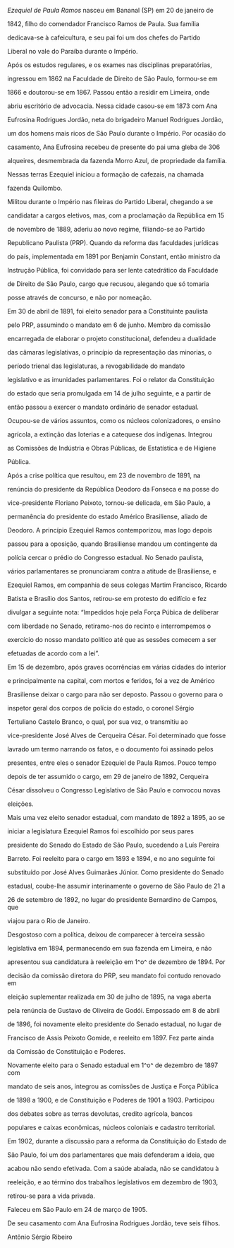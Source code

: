 

*Ezequiel de Paula Ramos* nasceu em Bananal (SP) em 20 de janeiro de

1842, filho do comendador Francisco Ramos de Paula. Sua família

dedicava-se à cafeicultura, e seu pai foi um dos chefes do Partido

Liberal no vale do Paraíba durante o Império.



Após os estudos regulares, e os exames nas disciplinas preparatórias,

ingressou em 1862 na Faculdade de Direito de São Paulo, formou-se em

1866 e doutorou-se em 1867. Passou então a residir em Limeira, onde

abriu escritório de advocacia. Nessa cidade casou-se em 1873 com Ana

Eufrosina Rodrigues Jordão, neta do brigadeiro Manuel Rodrigues Jordão,

um dos homens mais ricos de São Paulo durante o Império. Por ocasião do

casamento, Ana Eufrosina recebeu de presente do pai uma gleba de 306

alqueires, desmembrada da fazenda Morro Azul, de propriedade da família.

Nessas terras Ezequiel iniciou a formação de cafezais, na chamada

fazenda Quilombo.



Militou durante o Império nas fileiras do Partido Liberal, chegando a se

candidatar a cargos eletivos, mas, com a proclamação da República em 15

de novembro de 1889, aderiu ao novo regime, filiando-se ao Partido

Republicano Paulista (PRP). Quando da reforma das faculdades jurídicas

do país, implementada em 1891 por Benjamin Constant, então ministro da

Instrução Pública, foi convidado para ser lente catedrático da Faculdade

de Direito de São Paulo, cargo que recusou, alegando que só tomaria

posse através de concurso, e não por nomeação.



Em 30 de abril de 1891, foi eleito senador para a Constituinte paulista

pelo PRP, assumindo o mandato em 6 de junho. Membro da comissão

encarregada de elaborar o projeto constitucional, defendeu a dualidade

das câmaras legislativas, o princípio da representação das minorias, o

período trienal das legislaturas, a revogabilidade do mandato

legislativo e as imunidades parlamentares. Foi o relator da Constituição

do estado que seria promulgada em 14 de julho seguinte, e a partir de

então passou a exercer o mandato ordinário de senador estadual.

Ocupou-se de vários assuntos, como os núcleos colonizadores, o ensino

agrícola, a extinção das loterias e a catequese dos indígenas. Integrou

as Comissões de Indústria e Obras Públicas, de Estatística e de Higiene

Pública.



Após a crise política que resultou, em 23 de novembro de 1891, na

renúncia do presidente da República Deodoro da Fonseca e na posse do

vice-presidente Floriano Peixoto, tornou-se delicada, em São Paulo, a

permanência do presidente do estado Américo Brasiliense, aliado de

Deodoro. A princípio Ezequiel Ramos contemporizou, mas logo depois

passou para a oposição, quando Brasiliense mandou um contingente da

polícia cercar o prédio do Congresso estadual. No Senado paulista,

vários parlamentares se pronunciaram contra a atitude de Brasiliense, e

Ezequiel Ramos, em companhia de seus colegas Martim Francisco, Ricardo

Batista e Brasílio dos Santos, retirou-se em protesto do edifício e fez

divulgar a seguinte nota: “Impedidos hoje pela Força Púbica de deliberar

com liberdade no Senado, retiramo-nos do recinto e interrompemos o

exercício do nosso mandato político até que as sessões comecem a ser

efetuadas de acordo com a lei”.



Em 15 de dezembro, após graves ocorrências em várias cidades do interior

e principalmente na capital, com mortos e feridos, foi a vez de Américo

Brasiliense deixar o cargo para não ser deposto. Passou o governo para o

inspetor geral dos corpos de polícia do estado, o coronel Sérgio

Tertuliano Castelo Branco, o qual, por sua vez, o transmitiu ao

vice-presidente José Alves de Cerqueira César. Foi determinado que fosse

lavrado um termo narrando os fatos, e o documento foi assinado pelos

presentes, entre eles o senador Ezequiel de Paula Ramos. Pouco tempo

depois de ter assumido o cargo, em 29 de janeiro de 1892, Cerqueira

César dissolveu o Congresso Legislativo de São Paulo e convocou novas

eleições.



Mais uma vez eleito senador estadual, com mandato de 1892 a 1895, ao se

iniciar a legislatura Ezequiel Ramos foi escolhido por seus pares

presidente do Senado do Estado de São Paulo, sucedendo a Luís Pereira

Barreto. Foi reeleito para o cargo em 1893 e 1894, e no ano seguinte foi

substituído por José Alves Guimarães Júnior. Como presidente do Senado

estadual, coube-lhe assumir interinamente o governo de São Paulo de 21 a

26 de setembro de 1892, no lugar do presidente Bernardino de Campos, que

viajou para o Rio de Janeiro.



Desgostoso com a política, deixou de comparecer à terceira sessão

legislativa em 1894, permanecendo em sua fazenda em Limeira, e não

apresentou sua candidatura à reeleição em 1^o^ de dezembro de 1894. Por

decisão da comissão diretora do PRP, seu mandato foi contudo renovado em

eleição suplementar realizada em 30 de julho de 1895, na vaga aberta

pela renúncia de Gustavo de Oliveira de Godói. Empossado em 8 de abril

de 1896, foi novamente eleito presidente do Senado estadual, no lugar de

Francisco de Assis Peixoto Gomide, e reeleito em 1897. Fez parte ainda

da Comissão de Constituição e Poderes.



Novamente eleito para o Senado estadual em 1^o^ de dezembro de 1897 com

mandato de seis anos, integrou as comissões de Justiça e Força Pública

de 1898 a 1900, e de Constituição e Poderes de 1901 a 1903. Participou

dos debates sobre as terras devolutas, credito agrícola, bancos

populares e caixas econômicas, núcleos coloniais e cadastro territorial.

Em 1902, durante a discussão para a reforma da Constituição do Estado de

São Paulo, foi um dos parlamentares que mais defenderam a ideia, que

acabou não sendo efetivada. Com a saúde abalada, não se candidatou à

reeleição, e ao término dos trabalhos legislativos em dezembro de 1903,

retirou-se para a vida privada.



Faleceu em São Paulo em 24 de março de 1905.



De seu casamento com Ana Eufrosina Rodrigues Jordão, teve seis filhos.



Antônio Sérgio Ribeiro



